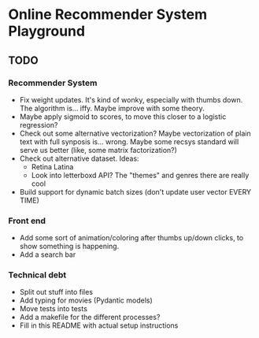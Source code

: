 # Online Recommender System Playground

## TODO

### Recommender System

- Fix weight updates. It's kind of wonky, especially with thumbs down. The algorithm is... iffy. Maybe improve with some theory.
- Maybe apply sigmoid to scores, to move this closer to a logistic regression?
- Check out some alternative vectorization? Maybe vectorization of plain text with full synposis is... wrong. Maybe some recsys standard will serve us better (like, some matrix factorization?)
- Check out alternative dataset. Ideas:
    - Retina Latina
    - Look into letterboxd API? The "themes" and genres there are really cool
- Build support for dynamic batch sizes (don't update user vector EVERY TIME)


### Front end

- Add some sort of animation/coloring after thumbs up/down clicks, to show something is happening.
- Add a search bar

### Technical debt

- Split out stuff into files
- Add typing for movies (Pydantic models)
- Move tests into tests
- Add a makefile for the different processes?
- Fill in this README with actual setup instructions